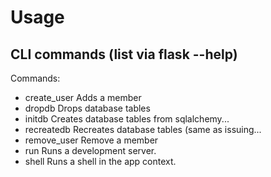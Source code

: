 # Usage

## CLI commands (list via flask --help)

Commands:
* create\_user  Adds a member
* dropdb       Drops database tables
* initdb       Creates database tables from sqlalchemy...
* recreatedb   Recreates database tables (same as issuing...
* remove\_user  Remove a member
* run          Runs a development server.
* shell        Runs a shell in the app context.
